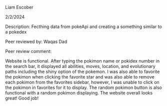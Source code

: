 Liam Escober

2/2/2024

Description: Fecthing data from pokeApi and creating a something similar to a pokedex

Peer reviewed by: Waqas Dad

Peer review comment: 

Website is functional. After typing the pokimon name or pokidex number in the search bar, it displayed all abilities, moves, location, and evolutionary paths including the shiny option of the pokemon. I was also able to favorite the pokimon when clicking the favorite star and was also able to remove each pokimon from the favorites sidebar, however, I was unable to click on the pokimon in favorites for it to display. The random pokimon button is also functional with a random pokimon displaying. The website overall looks great! Good job!
